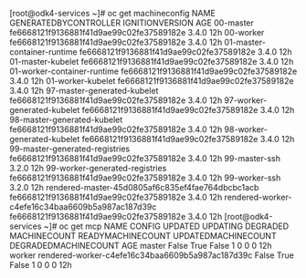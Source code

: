 [root@odk4-services ~]# oc get machineconfig
NAME                                               GENERATEDBYCONTROLLER                      IGNITIONVERSION   AGE
00-master                                          fe6668121f9136881f41d9ae99c02fe37589182e   3.4.0             12h
00-worker                                          fe6668121f9136881f41d9ae99c02fe37589182e   3.4.0             12h
01-master-container-runtime                        fe6668121f9136881f41d9ae99c02fe37589182e   3.4.0             12h
01-master-kubelet                                  fe6668121f9136881f41d9ae99c02fe37589182e   3.4.0             12h
01-worker-container-runtime                        fe6668121f9136881f41d9ae99c02fe37589182e   3.4.0             12h
01-worker-kubelet                                  fe6668121f9136881f41d9ae99c02fe37589182e   3.4.0             12h
97-master-generated-kubelet                        fe6668121f9136881f41d9ae99c02fe37589182e   3.4.0             12h
97-worker-generated-kubelet                        fe6668121f9136881f41d9ae99c02fe37589182e   3.4.0             12h
98-master-generated-kubelet                        fe6668121f9136881f41d9ae99c02fe37589182e   3.4.0             12h
98-worker-generated-kubelet                        fe6668121f9136881f41d9ae99c02fe37589182e   3.4.0             12h
99-master-generated-registries                     fe6668121f9136881f41d9ae99c02fe37589182e   3.4.0             12h
99-master-ssh                                                                                 3.2.0             12h
99-worker-generated-registries                     fe6668121f9136881f41d9ae99c02fe37589182e   3.4.0             12h
99-worker-ssh                                                                                 3.2.0             12h
rendered-master-45d0805af6c835ef4fae764dbcbc1acb   fe6668121f9136881f41d9ae99c02fe37589182e   3.4.0             12h
rendered-worker-c4efe16c34baa6609b5a987ac187d39c   fe6668121f9136881f41d9ae99c02fe37589182e   3.4.0             12h
[root@odk4-services ~]# oc get mcp
NAME     CONFIG                                             UPDATED   UPDATING   DEGRADED   MACHINECOUNT   READYMACHINECOUNT   UPDATEDMACHINECOUNT   DEGRADEDMACHINECOUNT   AGE
master                                                      False     True       False      1              0                   0                     0                      12h
worker   rendered-worker-c4efe16c34baa6609b5a987ac187d39c   False     True       False      1              0                   0                     0                      12h